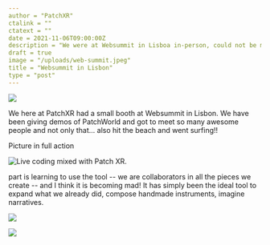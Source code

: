 ```yaml
---
author = "PatchXR"
ctalink = ""
ctatext = ""
date = 2021-11-06T09:00:00Z
description = "We were at Websummit in Lisboa in-person, could not be more excited to see people playing again!"
draft = true
image = "/uploads/web-summit.jpeg"
title = "Websummit in Lisbon"
type = "post"
---
```



![](/uploads/web-summit.jpeg)

We here at PatchXR had a small booth at Websummit in Lisbon. We have been giving demos of PatchWorld and got to meet so many awesome people and not only that... also hit the beach and went surfing!!

Picture in full action


![](/uploads/capture-d-ecran-2021-05-07-a-11-17-27.jpg "Live coding mixed with Patch XR.")

part is learning to use the tool -- we are collaborators in all the pieces we create -- and I think it is becoming mad! It has simply been the ideal tool to expand what we already did, compose handmade instruments, imagine narratives.

![](/uploads/desierta-mutek-05.jpg)

![](/uploads/desierta-mutek-02.jpg)
